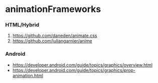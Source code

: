 # animationFrameworks

### HTML/Hybrid
1. https://github.com/daneden/animate.css
2. https://github.com/juliangarnier/anime

### Android
* https://developer.android.com/guide/topics/graphics/overview.html 
* https://developer.android.com/guide/topics/graphics/prop-animation.html
